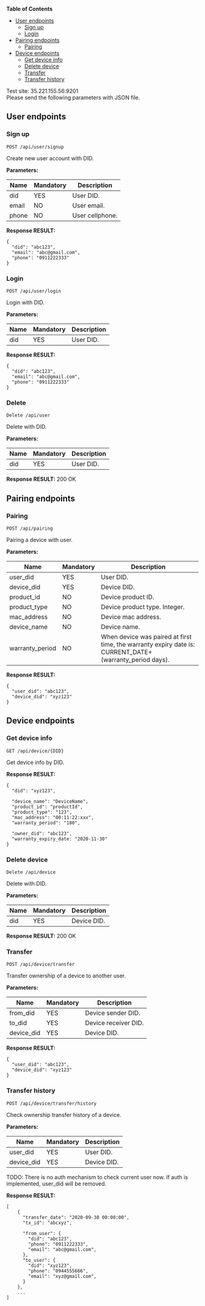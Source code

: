 **Table of Contents**

- [User endpoints](#user-endpoints)
  - [Sign up](#sign-up)
  - [Login](#login)
- [Pairing endpoints](#pairing-endpoints)
  - [Pairing](#pairing)
- [Device endpoints](#device-endpoints)
  - [Get device info](#get-device-info)
  - [Delete device](#delete-device)
  - [Transfer](#transfer)
  - [Transfer history](#transfer-history)


  
 
 
 Test site: 35.221.155.56:9201 <br/>
 Please send the following parameters with JSON file. <br/>
 
 
## User endpoints
### Sign up
```
POST /api/user/signup
```
Create new user account with DID.

**Parameters:**

Name | Mandatory | Description
------------ | ------------ | ------------
did | YES | User DID.
email | NO | User email.
phone | NO | User cellphone.

**Response RESULT:**
```
{
  "did": "abc123",
  "email": "abc@gmail.com",
  "phone": "0911222333"
}
```


### Login
```
POST /api/user/login
```
Login with DID.

**Parameters:**

Name | Mandatory | Description
------------ | ------------ | ------------
did | YES | User DID.

**Response RESULT:**
```
{
  "did": "abc123",
  "email": "abc@gmail.com",
  "phone": "0911222333"
}
```

### Delete
```
Delete /api/user
```
Delete with DID.

**Parameters:**

Name | Mandatory | Description
------------ | ------------ | ------------
did | YES | User DID.

**Response RESULT:**
200 OK


## Pairing endpoints
### Pairing
```
POST /api/pairing
```
Pairing a device with user.

**Parameters:**

Name | Mandatory | Description
------------ | ------------ | ------------
user_did | YES | User DID.
device_did | YES | Device DID.
product_id | NO | Device product ID.
product_type | NO | Device product type. Integer.
mac_address | NO | Device mac address.
device_name | NO | Device name.
warranty_period | NO | When device was paired at first time, the warranty expiry date is: CURRENT_DATE+(warranty_period days).

**Response RESULT:**
```
{
  "user_did": "abc123",
  "device_did": "xyz123"
}
```

## Device endpoints
### Get device info
```
GET /api/device/{DID}
```
Get device info by DID.

**Response RESULT:**
```
{
  "did": "xyz123", 
  
  "device_name": "DeviceName",
  "product_id": "productId", 
  "product_type": "123", 
  "mac_address": "00:11:22:xxx",
  "warranty_period": "180",
  
  "owner_did": "abc123",
  "warranty_expiry_date: "2020-11-30"
}

```


### Delete device
```
Delete /api/device
```
Delete with DID.

**Parameters:**

Name | Mandatory | Description
------------ | ------------ | ------------
did | YES | Device DID.

**Response RESULT:**
200 OK


### Transfer
```
POST /api/device/transfer
```
Transfer ownership of a device to another user.

**Parameters:**

Name | Mandatory | Description
------------ | ------------ | ------------
from_did | YES | Device sender DID.
to_did | YES | Device receiver DID.
device_did | YES | Device DID.

**Response RESULT:**
```
{
  "user_did": "abc123",
  "device_did": "xyz123"
}
```

### Transfer history
```
POST /api/device/transfer/history
```
Check ownership transfer history of a device.

**Parameters:**

Name | Mandatory | Description
------------ | ------------ | ------------
user_did | YES | User DID.
device_did | YES | Device DID.

TODO: There is no auth mechanism to check current user now. 
If auth is implemented, user_did will be removed.

**Response RESULT:**
```
[
    {
      "transfer_date": "2020-09-30 00:00:00",
      "tx_id": "abcxyz",
      
      "from_user": {
        "did": "abc123",
        "phone": "0911222333",
        "email": "abc@gmail.com",
      },
      "to_user": {
        "did": "xyz123",
        "phone": "0944555666",
        "email": "xyz@gmail.com",
      }
    },
    ...
]
```

